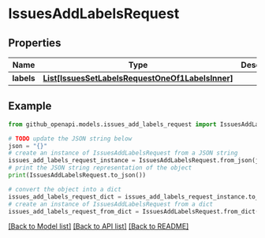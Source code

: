 # IssuesAddLabelsRequest


## Properties

Name | Type | Description | Notes
------------ | ------------- | ------------- | -------------
**labels** | [**List[IssuesSetLabelsRequestOneOf1LabelsInner]**](IssuesSetLabelsRequestOneOf1LabelsInner.md) |  | [optional] 

## Example

```python
from github_openapi.models.issues_add_labels_request import IssuesAddLabelsRequest

# TODO update the JSON string below
json = "{}"
# create an instance of IssuesAddLabelsRequest from a JSON string
issues_add_labels_request_instance = IssuesAddLabelsRequest.from_json(json)
# print the JSON string representation of the object
print(IssuesAddLabelsRequest.to_json())

# convert the object into a dict
issues_add_labels_request_dict = issues_add_labels_request_instance.to_dict()
# create an instance of IssuesAddLabelsRequest from a dict
issues_add_labels_request_from_dict = IssuesAddLabelsRequest.from_dict(issues_add_labels_request_dict)
```
[[Back to Model list]](../README.md#documentation-for-models) [[Back to API list]](../README.md#documentation-for-api-endpoints) [[Back to README]](../README.md)


